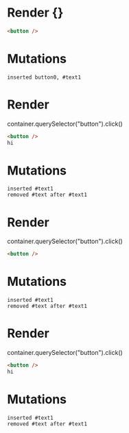 # Render {}
```html
<button />
```

# Mutations
```
inserted button0, #text1
```


# Render 
container.querySelector("button").click()

```html
<button />
hi
```

# Mutations
```
inserted #text1
removed #text after #text1
```


# Render 
container.querySelector("button").click()

```html
<button />
```

# Mutations
```
inserted #text1
removed #text after #text1
```


# Render 
container.querySelector("button").click()

```html
<button />
hi
```

# Mutations
```
inserted #text1
removed #text after #text1
```